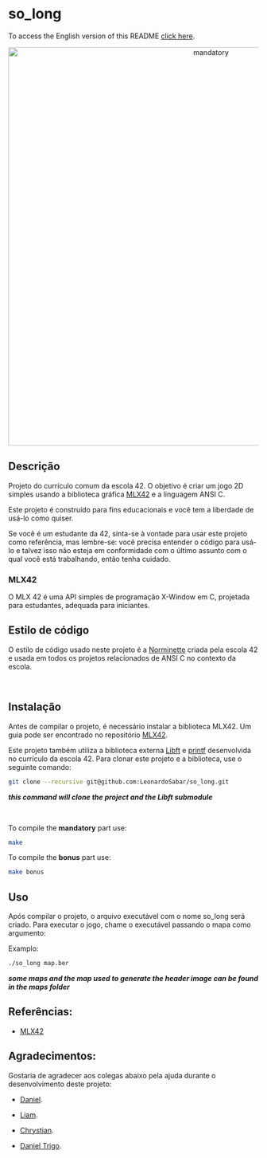 # so_long

To access the English version of this README [click here](https://github.com/LeonardoSabar/so_long/blob/main/README.md).

<p align="center">
<img src="https://github.com/LeonardoSabar/so_long/blob/main/images/screen.gif" width="800px" alt="mandatory"/><br>
</p>

## Descrição
Projeto do currículo comum da escola 42. O objetivo é criar um jogo 2D simples usando a biblioteca gráfica [MLX42](https://github.com/codam-coding-college/MLX42) e a linguagem ANSI C.

Este projeto é construído para fins educacionais e você tem a liberdade de usá-lo como quiser.

Se você é um estudante da 42, sinta-se à vontade para usar este projeto como referência, mas lembre-se: você precisa entender o código para usá-lo e talvez isso não esteja em conformidade com o último assunto com o qual você está trabalhando, então tenha cuidado.

### MLX42

O MLX 42 é uma API simples de programação X-Window em C, projetada para estudantes, adequada para iniciantes.

## Estilo de código

O estilo de código usado neste projeto é a [Norminette](https://github.com/42School/norminette) criada pela escola 42 e usada em todos os projetos relacionados de ANSI C no contexto da escola.

<br>

## Instalação

Antes de compilar o projeto, é necessário instalar a biblioteca MLX42. Um guia pode ser encontrado
no repositório [MLX42](https://github.com/codam-coding-college/MLX42).

Este projeto também utiliza a biblioteca externa [Libft](https://github.com/LeonardoSabar/printf) e [printf]() desenvolvida no currículo da escola 42. Para clonar este projeto e a biblioteca, use o seguinte comando:

```sh
git clone --recursive git@github.com:LeonardoSabar/so_long.git
```

**<em> this command will clone the project and the Libft submodule </em>**


</br>

To compile the **mandatory** part use:
```sh
make
```

To compile the **bonus** part use:

```sh
make bonus
```

## Uso

Após compilar o projeto, o arquivo executável com o nome so_long será criado. Para executar o jogo, chame o executável passando o mapa como argumento:

Examplo:

```sh
./so_long map.ber
```
**<em> some maps and the map used to generate the header image can be found in the maps folder </em>**


## Referências:

* [MLX42](https://github.com/codam-coding-college/MLX42)


## Agradecimentos:

Gostaria de agradecer aos colegas abaixo pela ajuda durante o desenvolvimento deste projeto:

* [Daniel](https://github.com/DanielSurf10).

* [Liam](https://github.com/M0LH0).

* [Chrystian](https://github.com/Chrystian-Natanael).

* [Daniel Trigo](https://github.com/willtrigo).
